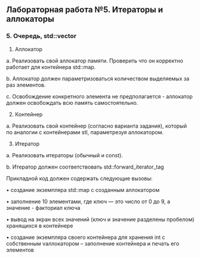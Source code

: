 ## Лабораторная работа №5. Итераторы и аллокаторы

### 5. Очередь, std::vector

1. Аллокатор
   
a. Реализовать свой аллокатор памяти. Проверить что он корректно работает для 
контейнера std::map. 

b. Аллокатор должен параметризоваться количеством выделяемых за раз элементов. 

c. Освобождение конкретного элемента не предполагается - аллокатор должен 
освобождать всю память самостоятельно. 

2. Контейнер
   
a. Реализовать свой контейнер (согласно варианта задания), который по аналогии с 
контейнерами stl, параметрезуя аллокатором. 

3. Итератор
   
a. Реализовать итераторы (обычный и const).

b. Итератор должен соответствовать std::forward_iterator_tag


Прикладной код должен содержать следующие вызовы:

• создание экземпляра std::map с созданным аллокатором

• заполнение 10 элементами, где ключ — это число от 0 до 9, а значение - факториал ключа

• вывод на экран всех значений (ключ и значение разделены пробелом) хранящихся в 
контейнере

• создание экземпляра своего контейнера для хранения int с собственным vаллокатором –
заполнение контейнера и печать его элементов
